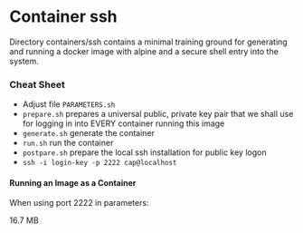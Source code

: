 # Container ssh


Directory containers/ssh contains a minimal training ground for generating and running a docker image with alpine 
and a secure shell entry into the system.

### Cheat Sheet ###

* Adjust file ```PARAMETERS.sh```
* ```prepare.sh```  prepares a universal public, private key pair that we shall use for logging in into EVERY container running this image
* ```generate.sh```  generate the container
* ```run.sh```  run the container
* ```postpare.sh```  prepare the local ssh installation for public key logon
* ```ssh -i login-key -p 2222 cap@localhost```


#### Running an Image as a Container ####



When using port 2222 in parameters:



16.7 MB